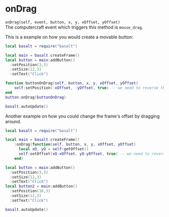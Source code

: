 # onDrag
`onDrag(self, event, button, x, y, xOffset, yOffset)`<br>
The computercraft event which triggers this method is `mouse_drag`.

This is a example on how you would create a movable button:
```lua
local basalt = require("basalt")

local main = basalt.createFrame()
local button = main:addButton()
  :setPosition(3,3)
  :setSize(12,3)
  :setText("Click")

function buttonOnDrag(self, button, x, y, xOffset, yOffset)
    self:setPosition(-xOffset, -yOffset, true) -- we need to reverse the offset and true means to add the offset instead of changing it.
end
button:onDrag(buttonOnDrag)

basalt.autoUpdate()
```

Another example on how you could change the frame's offset by dragging around.
```lua
local basalt = require("basalt")

local main = basalt.createFrame()
    :onDrag(function(self, button, x, y, xOffset, yOffset)
      local xO, yO = self:getOffset()
      self:setOffset(xO-xOffset, yO-yOffset, true) -- we need to reverse the offset and true means to add the offset instead of changing it.
    end)

local button = main:addButton()
  :setPosition(3,3)
  :setSize(12,3)
  :setText("Click")
local button2 = main:addButton()
  :setPosition(16,3)
  :setSize(12,3)
  :setText("Click")

basalt.autoUpdate()
```

